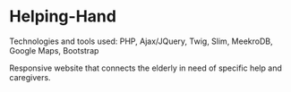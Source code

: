 # Helping-Hand

Technologies and tools used: PHP, Ajax/JQuery, Twig, Slim, MeekroDB, Google Maps, Bootstrap

Responsive website that connects the elderly in need of specific help and caregivers.
